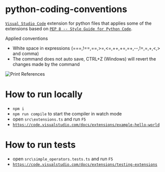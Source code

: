 # python-coding-conventions

[`Visual Studio Code`](https://marketplace.visualstudio.com/items?itemName=igress.python-coding-conventions) extension for python files that applies some of the extensions based on [`PEP 8 -- Style Guide for Python Code`](https://www.python.org/dev/peps/pep-0008/).

Applied conventions
- White space in expressions (===,!==,==,>=,<=,++,+=,=+,--,!=,=,+,<,> and comma)
- The command does not auto save, CTRL+Z (Windows) will revert the changes made by the command

![Print References](https://res.cloudinary.com/harip/image/upload/v1526446520/general/oN0nK1cQJw.gif)


# How to run locally

* `npm i`
* `npm run compile` to start the compiler in watch mode
* open `src\extensions.ts` and run `F5`
* [`https://code.visualstudio.com/docs/extensions/example-hello-world`](https://code.visualstudio.com/docs/extensions/example-hello-world)

# How to run tests

* open `src\simple_operators.tests.ts` and run `F5`
* [`https://code.visualstudio.com/docs/extensions/testing-extensions`](https://code.visualstudio.com/docs/extensions/testing-extensions)
